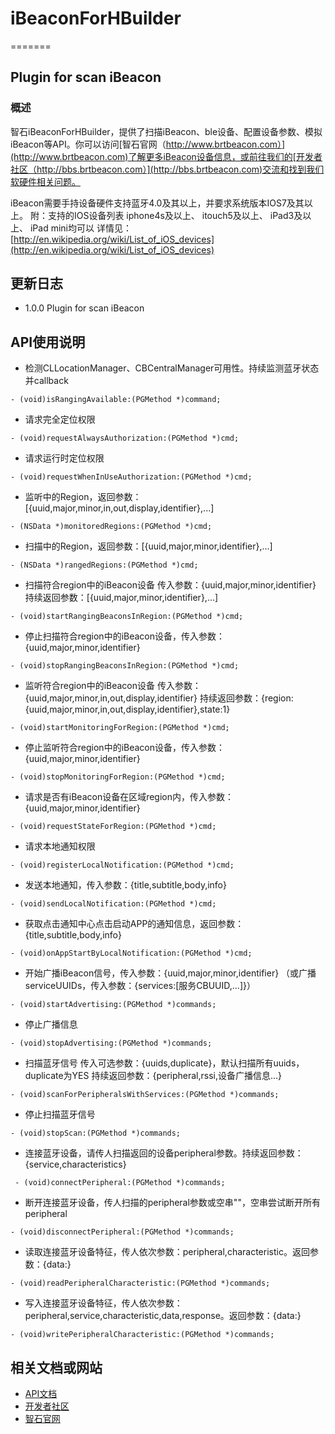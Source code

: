 # iBeaconForHBuilder
=======

## Plugin for scan iBeacon
###  概述

智石iBeaconForHBuilder，提供了扫描iBeacon、ble设备、配置设备参数、模拟iBeacon等API。你可以访问[智石官网（http://www.brtbeacon.com）](http://www.brtbeacon.com)了解更多iBeacon设备信息，或前往我们的[开发者社区（http://bbs.brtbeacon.com）](http://bbs.brtbeacon.com)交流和找到我们软硬件相关问题。

iBeacon需要手持设备硬件支持蓝牙4.0及其以上，并要求系统版本IOS7及其以上。
附：支持的IOS设备列表
iphone4s及以上、
itouch5及以上、
iPad3及以上、
iPad mini均可以
详情见：[http://en.wikipedia.org/wiki/List_of_iOS_devices](http://en.wikipedia.org/wiki/List_of_iOS_devices)

## 更新日志
 *  1.0.0 Plugin for scan iBeacon
 
## API使用说明

 
- 检测CLLocationManager、CBCentralManager可用性。持续监测蓝牙状态并callback
 


```
- (void)isRangingAvailable:(PGMethod *)command;
```

- 请求完全定位权限
 

```
- (void)requestAlwaysAuthorization:(PGMethod *)cmd;
```

- 请求运行时定位权限
 

```
- (void)requestWhenInUseAuthorization:(PGMethod *)cmd;
```

- 监听中的Region，返回参数：[{uuid,major,minor,in,out,display,identifier},...]
 

```
- (NSData *)monitoredRegions:(PGMethod *)cmd;
```

- 扫描中的Region，返回参数：[{uuid,major,minor,identifier},...]
 

```
- (NSData *)rangedRegions:(PGMethod *)cmd;
```

- 扫描符合region中的iBeacon设备
 传入参数：{uuid,major,minor,identifier}
 持续返回参数：[{uuid,major,minor,identifier},...]
 

```
- (void)startRangingBeaconsInRegion:(PGMethod *)cmd;
```

- 停止扫描符合region中的iBeacon设备，传入参数：{uuid,major,minor,identifier}
 

```
- (void)stopRangingBeaconsInRegion:(PGMethod *)cmd;
```

- 监听符合region中的iBeacon设备
 传入参数：{uuid,major,minor,in,out,display,identifier}
 持续返回参数：{region:{uuid,major,minor,in,out,display,identifier},state:1}
 

```
- (void)startMonitoringForRegion:(PGMethod *)cmd;
```

- 停止监听符合region中的iBeacon设备，传入参数：{uuid,major,minor,identifier}
 

```
- (void)stopMonitoringForRegion:(PGMethod *)cmd;
```

- 请求是否有iBeacon设备在区域region内，传入参数：{uuid,major,minor,identifier}
 

```
- (void)requestStateForRegion:(PGMethod *)cmd;
```

- 请求本地通知权限
 

```
- (void)registerLocalNotification:(PGMethod *)cmd;
```

- 发送本地通知，传入参数：{title,subtitle,body,info}
 

```
- (void)sendLocalNotification:(PGMethod *)cmd;
```

- 获取点击通知中心点击启动APP的通知信息，返回参数：{title,subtitle,body,info}
 

```
- (void)onAppStartByLocalNotification:(PGMethod *)cmd;
```

- 开始广播iBeacon信号，传入参数：{uuid,major,minor,identifier} （或广播serviceUUIDs，传入参数：{services:[服务CBUUID,...]}）
 

```
- (void)startAdvertising:(PGMethod *)commands;
```

- 停止广播信息
 

```
- (void)stopAdvertising:(PGMethod *)commands;
```

- 扫描蓝牙信号
 传入可选参数：{uuids,duplicate}，默认扫描所有uuids，duplicate为YES
 持续返回参数：{peripheral,rssi,设备广播信息...}
 

```
- (void)scanForPeripheralsWithServices:(PGMethod *)commands;
```

- 停止扫描蓝牙信号
 

```
- (void)stopScan:(PGMethod *)commands;
```

- 连接蓝牙设备，请传人扫描返回的设备peripheral参数。持续返回参数：{service,characteristics}


```
 - (void)connectPeripheral:(PGMethod *)commands;
```

- 断开连接蓝牙设备，传人扫描的peripheral参数或空串""，空串尝试断开所有peripheral
 

```
- (void)disconnectPeripheral:(PGMethod *)commands;
```

- 读取连接蓝牙设备特征，传人依次参数：peripheral,characteristic。返回参数：{data:}
 

```
- (void)readPeripheralCharacteristic:(PGMethod *)commands;
```

- 写入连接蓝牙设备特征，传人依次参数：peripheral,service,characteristic,data,response。返回参数：{data:}
 

```
- (void)writePeripheralCharacteristic:(PGMethod *)commands;
```

## 相关文档或网站
* [API文档](https://brightbeacon.github.io/iBeaconForHBuilder)
* [开发者社区](http://bbs.brtbeacon.com)
* [智石官网](http://www.brtbeacon.com)